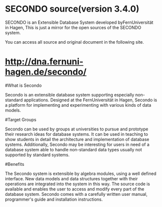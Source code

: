 # SECONDO source(version 3.4.0)

SECONDO is an Extensible Database System developed byFernUniversität in Hagen,
This is just a mirror for the open sources of the SECONDO system.

You can access all source and original document in the following site.
# http://dna.fernuni-hagen.de/secondo/


#What is Secondo

Secondo is an extensible database system supporting especially non-standard applications. Designed at the FernUniversität in Hagen, Secondo is a platform for implementing and experimenting with various kinds of data models.

#Target Groups

Secondo can be used by groups at universities to pursue and prototype their research ideas for database systems. It can be used in teaching to show students in detail the architecture and implementation of database systems. Additionally, Secondo may be interesting for users in need of a database system able to handle non-standard data types usually not supported by standard systems.

#Benefits

The Secondo system is extensible by algebra modules, using a well defined interface. New data models and data structures together with their operations are integrated into the system in this way. The source code is available and enables the user to access and modify every part of the database system. Secondo comes with a carefully written user manual, programmer's guide and installation instructions.
